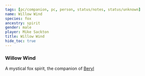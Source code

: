 ```yaml
---
tags: [pc/companion, pc, person, status/notes, status/unknown]
name: Willow Wind
species: fox
ancestry: spirit
gender: male
player: Mike Sackton
title: Willow Wind
hide_toc: true
---
```

### Willow Wind

A mystical fox spirit, the companion of [Beryl](<../beryl.md>)